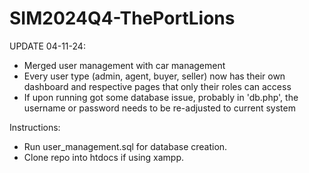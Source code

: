 # SIM2024Q4-ThePortLions

UPDATE 04-11-24:
  - Merged user management with car management
  - Every user type (admin, agent, buyer, seller) now has their own dashboard and respective pages that only their roles can access
  - If upon running got some database issue, probably in 'db.php', the username or password needs to be re-adjusted to current system

Instructions:
  - Run user_management.sql for database creation.
  - Clone repo into htdocs if using xampp.
